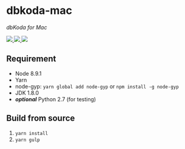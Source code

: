 # dbkoda-mac
*dbKoda for Mac*

<p align="left">
  <a href="https://ci.appveyor.com/project/SouthbankDeveloper/dbkoda-mac">
    <img src="https://img.shields.io/appveyor/ci/SouthbankDeveloper/dbkoda-mac.svg?style=flat-square">
  </a>
  <a href="https://david-dm.org/SouthbankSoftware/dbkoda-mac">
    <img src="https://img.shields.io/david/SouthbankSoftware/dbkoda-mac.svg?style=flat-square">
  </a>
  <a href="https://david-dm.org/SouthbankSoftware/dbkoda-mac?type=dev">
    <img src="https://img.shields.io/david/dev/SouthbankSoftware/dbkoda-mac.svg?style=flat-square">
  </a>
</p>

## Requirement
* Node 8.9.1
* Yarn
* node-gyp: `yarn global add node-gyp` or `npm install -g node-gyp`
* JDK 1.8.0
* **_optional_** Python 2.7 (for testing)

## Build from source
1. `yarn install`
2. `yarn gulp`
